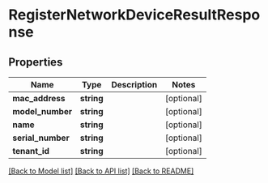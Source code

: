 # RegisterNetworkDeviceResultResponse

## Properties
Name | Type | Description | Notes
------------ | ------------- | ------------- | -------------
**mac_address** | **string** |  | [optional] 
**model_number** | **string** |  | [optional] 
**name** | **string** |  | [optional] 
**serial_number** | **string** |  | [optional] 
**tenant_id** | **string** |  | [optional] 

[[Back to Model list]](../README.md#documentation-for-models) [[Back to API list]](../README.md#documentation-for-api-endpoints) [[Back to README]](../README.md)


